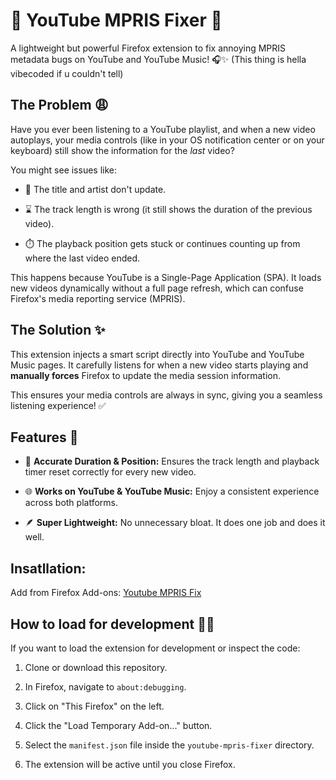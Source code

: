 # 🦊 YouTube MPRIS Fixer 🎵

A lightweight but powerful Firefox extension to fix annoying MPRIS metadata bugs on YouTube and YouTube Music! 🎧✨
(This thing is hella vibecoded if u couldn't tell)

## The Problem 😩

Have you ever been listening to a YouTube playlist, and when a new video autoplays, your media controls (like in your OS notification center or on your keyboard) still show the information for the *last* video?

You might see issues like:

* 📜 The title and artist don't update.

* ⌛ The track length is wrong (it still shows the duration of the previous video).

* ⏱️ The playback position gets stuck or continues counting up from where the last video ended.

This happens because YouTube is a Single-Page Application (SPA). It loads new videos dynamically without a full page refresh, which can confuse Firefox's media reporting service (MPRIS).

## The Solution ✨

This extension injects a smart script directly into YouTube and YouTube Music pages. It carefully listens for when a new video starts playing and **manually forces** Firefox to update the media session information.

This ensures your media controls are always in sync, giving you a seamless listening experience! ✅

## Features 🚀

* 💯 **Accurate Duration & Position:** Ensures the track length and playback timer reset correctly for every new video.

* 🌐 **Works on YouTube & YouTube Music:** Enjoy a consistent experience across both platforms.

* 🪶 **Super Lightweight:** No unnecessary bloat. It does one job and does it well.

## Insatllation:
Add from Firefox Add-ons: [Youtube MPRIS Fix](https://addons.mozilla.org/en-US/firefox/addon/youtube-mpris-fix)

## How to load for development 👨‍💻

If you want to load the extension for development or inspect the code:

1. Clone or download this repository.

2. In Firefox, navigate to `about:debugging`.

3. Click on "This Firefox" on the left.

4. Click the "Load Temporary Add-on..." button.

5. Select the `manifest.json` file inside the `youtube-mpris-fixer` directory.

6. The extension will be active until you close Firefox.

